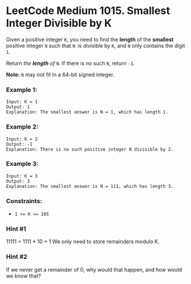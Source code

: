 # LeetCode Medium 1015. Smallest Integer Divisible by K
Given a positive integer `K`, you need to find the **length** of the **smallest** positive integer `N` such that `N `is divisible by `K`, and `N` only contains the digit `1`.

Return *the* ***length*** *of* `N`. If there is no such `N`, return `-1`.

**Note:** `N` may not fit in a 64-bit signed integer.

### Example 1:
```
Input: K = 1
Output: 1
Explanation: The smallest answer is N = 1, which has length 1.
```

### Example 2:
```
Input: K = 2
Output: -1
Explanation: There is no such positive integer N divisible by 2.
```

### Example 3:
```
Input: K = 3
Output: 3
Explanation: The smallest answer is N = 111, which has length 3.
``` 

### Constraints:

* `1 <= K <= 105`

### Hint #1  
11111 = 1111 * 10 + 1 We only need to store remainders modulo K.

### Hint #2  
If we never get a remainder of 0, why would that happen, and how would we know that?